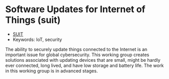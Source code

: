 # Software Updates for Internet of Things (suit)

* [SUIT](https://datatracker.ietf.org/group/suit/about/)
* Keywords: IoT, security

The ability to securely update things connected to the Internet is an important issue for global cybersecurity. This working group  creates solutions associated with updating devices that are small,    might be hardly ever connected, long lived, and have low storage and  battery life. The work in this working group is in advanced stages.
